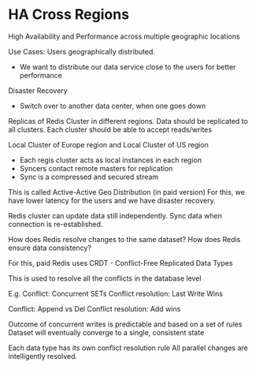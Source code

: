 # HA Cross Regions
High Availability and Performance across multiple geographic locations

Use Cases:
Users geographically distributed.
- We want to distribute our data service close to the users for
  better performance

Disaster Recovery
- Switch over to another data center, when one goes down

Replicas of Redis Cluster in different regions.
Data should be replicated to all clusters.
Each cluster should be able to accept reads/writes

Local Cluster of Europe region and Local Cluster of US region
- Each regis cluster acts as local instances in each region
- Syncers contact remote masters for replication
- Sync is a compressed and secured stream

This is called Active-Active Geo Distribution (in paid version)
For this, we have lower latency for the users and we have disaster
recovery.

Redis cluster can update data still independently.
Sync data when connection is re-established.

How does Redis resolve changes to the same dataset?
How does Redis ensure data consistency?

For this, paid Redis uses CRDT - Conflict-Free Replicated Data Types

This is used to resolve all the conflicts in the database level

E.g.
Conflict: Concurrent SETs
Conflict resolution: Last Write Wins

Conflict: Append vs Del
Conflict resolution: Add wins

Outcome of concurrent writes is predictable and based on a
set of rules
Dataset will eventually converge to a single, consistent state

Each data type has its own conflict resolution rule
All parallel changes are intelligently resolved.
